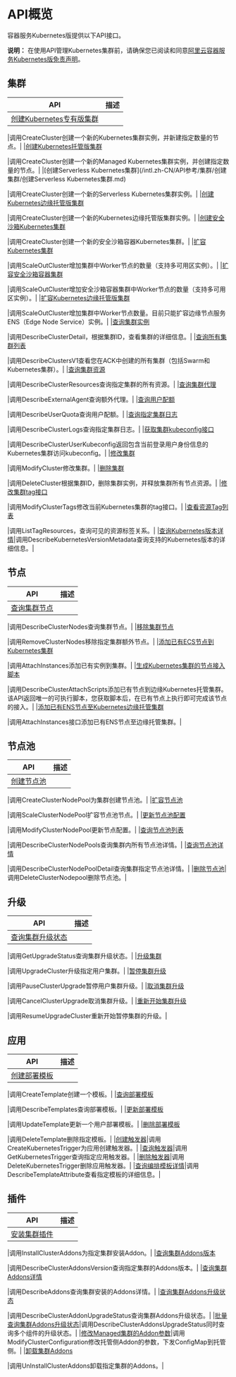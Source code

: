 # API概览

容器服务Kubernetes版提供以下API接口。

**说明：** 在使用API管理Kubernetes集群前，请确保您已阅读和同意[阿里云容器服务Kubernetes版免责声明](/intl.zh-CN/相关协议/阿里云容器服务Kubernetes版免责声明.md)。

## 集群

|API|描述|
|---|--|
|[创建Kubernetes专有版集群](/intl.zh-CN/API参考/集群/创建集群/创建Kubernetes专有版集群.md)

|调用CreateCluster创建一个新的Kubernetes集群实例，并新建指定数量的节点。|
|[创建Kubernetes托管版集群](/intl.zh-CN/API参考/集群/创建集群/创建Kubernetes托管版集群.md)

|调用CreateCluster创建一个新的Managed Kubernetes集群实例，并创建指定数量的节点。|
|[创建Serverless Kubernetes集群](/intl.zh-CN/API参考/集群/创建集群/创建Serverless Kubernetes集群.md)

|调用CreateCluster创建一个新的Serverless Kubernetes集群实例。|
|[创建Kubernetes边缘托管版集群](/intl.zh-CN/API参考/集群/创建集群/创建Kubernetes边缘托管版集群.md)

|调用CreateCluster创建一个新的Kubernetes边缘托管版集群实例。|
|[创建安全沙箱Kubernetes集群](/intl.zh-CN/API参考/集群/创建集群/创建安全沙箱Kubernetes集群.md)

|调用CreateCluster创建一个新的安全沙箱容器Kubernetes集群。|
|[扩容Kubernetes集群](/intl.zh-CN/API参考/集群/扩容集群/扩容Kubernetes集群.md)

|调用ScaleOutCluster增加集群中Worker节点的数量（支持多可用区实例）。|
|[扩容安全沙箱容器集群](/intl.zh-CN/API参考/集群/扩容集群/扩容安全沙箱容器集群.md)

|调用ScaleOutCluster增加安全沙箱容器集群中Worker节点的数量（支持多可用区实例）。|
|[扩容Kubernetes边缘托管版集群](/intl.zh-CN/API参考/集群/扩容集群/扩容Kubernetes边缘托管版集群.md)

|调用ScaleOutCluster增加集群中Worker节点数量。目前只能扩容边缘节点服务ENS（Edge Node Service）实例。|
|[查询集群实例](/intl.zh-CN/API参考/集群/查询集群实例.md)

|调用DescribeClusterDetail，根据集群ID，查看集群的详细信息。|
|[查询所有集群列表](/intl.zh-CN/API参考/集群/查询所有集群列表.md)

|调用DescribeClustersV1查看您在ACK中创建的所有集群（包括Swarm和Kubernetes集群）。|
|[查询集群资源](/intl.zh-CN/API参考/集群/查询集群资源.md)

|调用DescribeClusterResources查询指定集群的所有资源。|
|[查询集群代理](/intl.zh-CN/API参考/集群/查询集群代理.md)

|调用DescribeExternalAgent查询额外代理。|
|[查询用户配额](/intl.zh-CN/API参考/集群/查询用户配额.md)

|调用DescribeUserQuota查询用户配额。|
|[查询指定集群日志](/intl.zh-CN/API参考/集群/查询指定集群日志.md)

|调用DescribeClusterLogs查询指定集群日志。|
|[获取集群kubeconfig接口](/intl.zh-CN/API参考/集群/获取集群kubeconfig接口.md)

|调用DescribeClusterUserKubeconfig返回包含当前登录用户身份信息的Kubernetes集群访问kubeconfig。|
|[修改集群](/intl.zh-CN/API参考/集群/修改集群.md)

|调用ModifyCluster修改集群。|
|[删除集群](/intl.zh-CN/API参考/集群/删除集群.md)

|调用DeleteCluster根据集群ID，删除集群实例，并释放集群所有节点资源。|
|[修改集群tag接口](/intl.zh-CN/API参考/集群/修改集群tag接口.md)

|调用ModifyClusterTags修改当前Kubernetes集群的tag接口。|
|[查看资源Tag列表](/intl.zh-CN/API参考/集群/查看资源Tag列表.md)

|调用ListTagResources，查询可见的资源标签关系。|
|[查询Kubernetes版本详情](/intl.zh-CN/API参考/集群/查询Kubernetes版本详情.md)|调用DescribeKubernetesVersionMetadata查询支持的Kubernetes版本的详细信息。|

## 节点

|API|描述|
|---|--|
|[查询集群节点](/intl.zh-CN/API参考/节点/查询集群节点.md)

|调用DescribeClusterNodes查询集群节点。|
|[移除集群节点](/intl.zh-CN/API参考/节点/移除集群节点.md)

|调用RemoveClusterNodes移除指定集群额外节点。|
|[添加已有ECS节点到Kubernetes集群](/intl.zh-CN/API参考/节点/添加已有ECS节点到Kubernetes集群.md)

|调用AttachInstances添加已有实例到集群。|
|[生成Kubernetes集群的节点接入脚本](/intl.zh-CN/API参考/节点/生成Kubernetes集群的节点接入脚本.md)

|调用DescribeClusterAttachScripts添加已有节点到边缘Kubernetes托管集群。该API返回唯一的可执行脚本，您获取脚本后，在已有节点上执行即可完成该节点的接入。|
|[添加已有ENS节点至Kubernetes边缘托管集群]()

|调用AttachInstances接口添加已有ENS节点至边缘托管集群。|

## 节点池

|API|描述|
|---|--|
|[创建节点池](/intl.zh-CN/API参考/节点/节点池/创建节点池.md)

|调用CreateClusterNodePool为集群创建节点池。|
|[扩容节点池](/intl.zh-CN/API参考/节点/节点池/扩容节点池.md)

|调用ScaleClusterNodePool扩容节点池节点。|
|[更新节点池配置](/intl.zh-CN/API参考/节点/节点池/更新节点池配置.md)

|调用ModifyClusterNodePool更新节点配置。|
|[查询节点池列表](/intl.zh-CN/API参考/节点/节点池/查询节点池列表.md)

|调用DescribeClusterNodePools查询集群内所有节点池详情。|
|[查询节点池详情](/intl.zh-CN/API参考/节点/节点池/查询节点池详情.md)

|调用DescribeClusterNodePoolDetail查询集群指定节点池详情。|
|[删除节点池](/intl.zh-CN/API参考/节点/节点池/删除节点池.md)|调用DeleteClusterNodepool删除节点池。|

## 升级

|API|描述|
|---|--|
|[查询集群升级状态](/intl.zh-CN/API参考/升级/查询集群升级状态.md)

|调用GetUpgradeStatus查询集群升级状态。|
|[升级集群](/intl.zh-CN/API参考/升级/升级集群.md)

|调用UpgradeCluster升级指定用户集群。|
|[暂停集群升级](/intl.zh-CN/API参考/升级/暂停集群升级.md)

|调用PauseClusterUpgrade暂停用户集群升级。|
|[取消集群升级](/intl.zh-CN/API参考/升级/取消集群升级.md)

|调用CancelClusterUpgrade取消集群升级。|
|[重新开始集群升级](/intl.zh-CN/API参考/升级/重新开始集群升级.md)

|调用ResumeUpgradeCluster重新开始暂停集群的升级。|

## 应用

|API|描述|
|---|--|
|[创建部署模板](/intl.zh-CN/API参考/应用/创建部署模板.md)

|调用CreateTemplate创建一个模板。|
|[查询部署模板](/intl.zh-CN/API参考/应用/查询部署模板.md)

|调用DescribeTemplates查询部署模板。|
|[更新部署模板](/intl.zh-CN/API参考/应用/更新部署模板.md)

|调用UpdateTemplate更新一个用户部署模板。|
|[删除部署模板](/intl.zh-CN/API参考/应用/删除部署模板.md)

|调用DeleteTemplate删除指定模板。|
|[创建触发器](/intl.zh-CN/API参考/应用/创建触发器.md)|调用CreateKubernetesTrigger为应用创建触发器。|
|[查询触发器](/intl.zh-CN/API参考/应用/查询触发器.md)|调用GetKubernetesTrigger查询指定应用触发器。|
|[删除触发器](/intl.zh-CN/API参考/应用/删除触发器.md)|调用DeleteKubernetesTrigger删除应用触发器。|
|[查询编排模板详情](/intl.zh-CN/API参考/应用/查询编排模板详情.md)|调用DescribeTemplateAttribute查看指定模板的详细信息。|

## 插件

|API|描述|
|---|--|
|[安装集群插件](/intl.zh-CN/API参考/插件/安装集群插件.md)

|调用InstallClusterAddons为指定集群安装Addon。|
|[查询集群Addons版本](/intl.zh-CN/API参考/插件/查询集群Addons版本.md)

|调用DescribeClusterAddonsVersion查询指定集群的Addons版本。|
|[查询集群Addons详情](/intl.zh-CN/API参考/插件/查询集群Addons详情.md)

|调用DescribeAddons查询集群安装的Addons详情。|
|[查询集群Addons升级状态](/intl.zh-CN/API参考/插件/查询集群Addons升级状态.md)

|调用DescribeClusterAddonUpgradeStatus查询集群Addons升级状态。|
|[批量查询集群Addons升级状态](/intl.zh-CN/API参考/插件/批量查询集群Addons升级状态.md)|调用DescribeClusterAddonsUpgradeStatus同时查询多个组件的升级状态。|
|[修改Managed集群的Addon参数](/intl.zh-CN/API参考/插件/修改Managed集群的Addon参数.md)|调用ModifyClusterConfiguration修改托管侧Addon的参数，下发ConfigMap到托管侧。|
|[卸载集群Addons](/intl.zh-CN/API参考/插件/卸载集群Addons.md)

|调用UnInstallClusterAddons卸载指定集群的Addons。|

